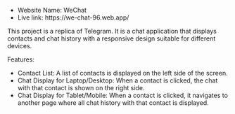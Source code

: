 <ul>
  <li>
    Website Name: WeChat
  </li>
  <li>
    Live link: https://we-chat-96.web.app/
  </li>
</ul>

This project is a replica of Telegram. It is a chat application that displays contacts and chat history with a responsive design suitable for different devices.

Features:
<ul>
  <li>Contact List: A list of contacts is displayed on the left side of the screen.</li>
  <li>Chat Display for Laptop/Desktop: When a contact is clicked, the chat with that contact is shown on the right side.</li>
  <li>Chat Display for Tablet/Mobile: When a contact is clicked, it navigates to another page where all chat history with that contact is displayed.</li>
</ul>
